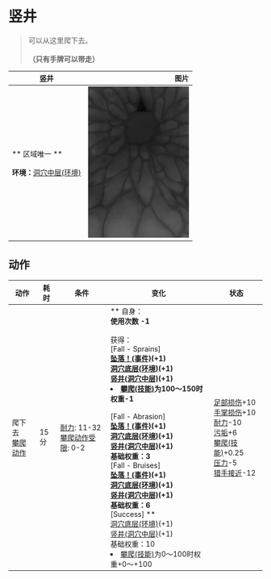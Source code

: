 # 竖井  
> 可以从这里爬下去。<br><br><b>（只有手牌可以带走）</b>  
  
  竖井  |   图片   
 ----  |  ----:   
 ** 区域唯一 **<br><br>**环境：**[洞穴中层(环境)](Env_MidChamber.md)  |  <img decoding="async" src="Sprite/ShaftDown.png" href="a.md" style="max-width:300px;max-height:300px;">   
  
## 动作  
动作  |  耗时  |  条件  |  变化  |  状态  
----  |  ----  |  ----  |  ----  |  ----  
爬下去<br>[攀爬动作](ClimbAction.md)  |  15分  |  [耐力](Stamina.md): 11-32<br>[攀爬动作受限](ModifierClimb.md): 0-2  |  ** 自身：**<br>使用次数  -1<br><br>** 获得： **<br>** [Fall - Sprains] **<br>  [坠落！(事件)](Event_FallSprains.md)(+1)<br>  [洞穴底层(环境)](Env_LowChamber.md)(+1)<br>  [竖井(洞穴中层)](ShaftLowChamberToMidChamber.md)(+1)<br><li>[攀爬(技能)](Skill_Climbing.md)为100～150时权重-1</li><br>** [Fall - Abrasion] **<br>  [坠落！(事件)](Event_FallAbrasion.md)(+1)<br>  [洞穴底层(环境)](Env_LowChamber.md)(+1)<br>  [竖井(洞穴中层)](ShaftLowChamberToMidChamber.md)(+1)<br>基础权重：3<br>** [Fall - Bruises] **<br>  [坠落！(事件)](Event_FallBruise.md)(+1)<br>  [洞穴底层(环境)](Env_LowChamber.md)(+1)<br>  [竖井(洞穴中层)](ShaftLowChamberToMidChamber.md)(+1)<br>基础权重：6<br>** [Success] **<br>  [洞穴底层(环境)](Env_LowChamber.md)(+1)<br>  [竖井(洞穴中层)](ShaftLowChamberToMidChamber.md)(+1)<br>基础权重：10<li>[攀爬(技能)](Skill_Climbing.md)为0～100时权重+0～+100</li>  |  [足部损伤](FootDamage.md)+10<br>[手掌损伤](HandDamage.md)+10<br>[耐力](Stamina.md)-10<br>[污垢](Filth.md)+6<br>[攀爬(技能)](Skill_Climbing.md)+0.25<br>[压力](Stress.md)-5<br>[猎手接近](HuntersProximity.md)-12  


<script>document.title="竖井 - 卡牌生存百科 Card Survival Wiki";</script>